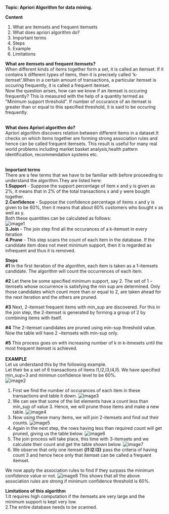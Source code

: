 
<b>Topic: Apriori Algorithm for data mining.</b>

<b>Content</b>
1. What are itemsets and frequent itemsets
2. What does apriori algorithm do?
3. Important terms
4. Steps
5. Example
6. Limitations

<b>What are itemsets and frequent itemsets?</b><br>
When different kinds of items together form a set, it is called an itemset. If it contains k different types of items, then it is precisely called 'k-itemset'.When in a certain amount of transactions, a particular itemset is occuring frequently, it is called a frequent itemset.<br>
Now the question arises, how can we know if an itemset is occuring frequently? This is measured with the help of a quantity termed as "Minimum support threshold".
If number of occurance of an itemset is greater than or equal to this specified threshold, it is said to be occuring frequently.<br><br>

<b>What does Apriori algorithm do?</b><br>
Apriori algorithm discovers relation between different items in a dataset.It checks on which items together are forming strong association rules and hence can be called frequent itemsets. This result is useful for many real world problems including market basket analysis,health pattern identification, recommendation systems etc.<br><br>

<b>Important terms</b><br>
There are a few terms that we have to be familiar with before proceeding to understand the algorithm.They are listed here:<br>
<b>1.Support</b> - Suppose the support percentage of item x and y is given as 2%, it means that in 2% of the total transactions x and y were bought together. <br>
<b>2.Confidence</b> - Suppose the confidence percentage of items x and y is given to be 60%, then it means that about 60% customers who bought x as well as y.<br>
Both these quantities can be calculated as follows:<br>
![image1](https://www.softwaretestinghelp.com/wp-content/qa/uploads/2019/09/Support-and-Confidence-for-Itemset-A-and-B.png)<br>
<b>3.Join</b> - The join step find all the occurances of a k-itemset in every iteration<br>
<b>4.Prune</b> - This step scans the count of each item in the database. If the candidate item does not meet minimum support, then it is regarded as infrequent and thus it is removed.<br>

<b>Steps</b><br>
<b>#1</b> In the first iteration of the algorithm, each item is taken as a 1-itemsets candidate. The algorithm will count the occurrences of each item.

<b>#2</b> Let there be some specified minimum support, say 2. The set of 1 – itemsets whose occurrence is satisfying the min sup are determined. Only those candidates which count more than or equal to 2, are taken ahead for the next iteration and the others are pruned.

<b>#3</b> Next, 2-itemset frequent items with min_sup are discovered. For this in the join step, the 2-itemset is generated by forming a group of 2 by combining items with itself.

<b>#4</b> The 2-itemset candidates are pruned using min-sup threshold value. Now the table will have 2 –itemsets with min-sup only.

<b>#5</b> This process goes on with increasing number of k in k-itmesets until the most frequent itemset is achieved.<br><br>
<b>EXAMPLE</b><br>
Let us understand this by the following example.<br>
Let their be a set of 6 transactions of items l1,l2,l3,l4,l5. We have specified min_sup=3 and minimun confidence level to be 60%.<br>
![image2](https://github.com/rachita11/winter-of-contributing/blob/Datascience_With_Python/Datascience_With_Python/Machine%20Learning/Algorithms/Apriori%20Algorithm/images/table%201.png)
<br>
1. First we find the number of occurances of each item in these transactions and table it down.
![image3](https://github.com/rachita11/winter-of-contributing/blob/Datascience_With_Python/Datascience_With_Python/Machine%20Learning/Algorithms/Apriori%20Algorithm/images/table%202.png)<br>
2. We can see that some of the list elements have a count less than min_sup of value 3. Hence, we will prune those items and make a new table.
 ![image4](https://github.com/rachita11/winter-of-contributing/blob/Datascience_With_Python/Datascience_With_Python/Machine%20Learning/Algorithms/Apriori%20Algorithm/images/table%203.png)<br>
3. Now using these many items, we will join 2-itemsets and find out their counts.
![image5](https://github.com/rachita11/winter-of-contributing/blob/Datascience_With_Python/Datascience_With_Python/Machine%20Learning/Algorithms/Apriori%20Algorithm/images/table%204.png)<br>
4. Again in the next step, the rows having less than required count will get pruned, giving us the table below.
![image6](https://github.com/rachita11/winter-of-contributing/blob/Datascience_With_Python/Datascience_With_Python/Machine%20Learning/Algorithms/Apriori%20Algorithm/images/table%205.png)<br>
5. The join process will take place, this time with 3-itemsets and we calculate their count and get the table shown below.
![image7](https://github.com/rachita11/winter-of-contributing/blob/Datascience_With_Python/Datascience_With_Python/Machine%20Learning/Algorithms/Apriori%20Algorithm/images/table%206.jpg)<br>
6. We observe that only one itemset <b>{l1 l2 l3}</b> pass the criteria of having count 3 and hence hece only that itemset can be called a frequent itemset.<br>

We now apply the association rules to find if they surpass the minimum confidence value or not.
![image8](https://github.com/rachita11/winter-of-contributing/blob/Datascience_With_Python/Datascience_With_Python/Machine%20Learning/Algorithms/Apriori%20Algorithm/images/rules.png)
This shows that all the above association rules are strong if minimum confidence threshold is 60%.

<b>Limitations of this algorithm</b><br>
1.It requires high computation if the itemsets are very large and the minimum support is kept very low.<br>
2.The entire database needs to be scanned.<br>





